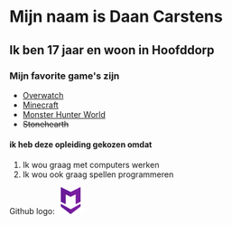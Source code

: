 

# Mijn naam is Daan Carstens

## Ik ben 17 jaar en woon in Hoofddorp

### Mijn favorite game's zijn
 
* [Overwatch](https://playoverwatch.com/en-us/)
* [Minecraft](https://www.minecraft.net/nl-nl/) 
* [Monster Hunter World](https://www.monsterhunterworld.com/)
* ~~Stonehearth~~

#### ik heb deze opleiding gekozen omdat
1. Ik wou graag met computers werken
2. Ik wou ook graag spellen programmeren


Github logo: 
![alt text](https://github.com/adam-p/markdown-here/raw/master/src/common/images/icon48.png "Logo Title Text 1")





